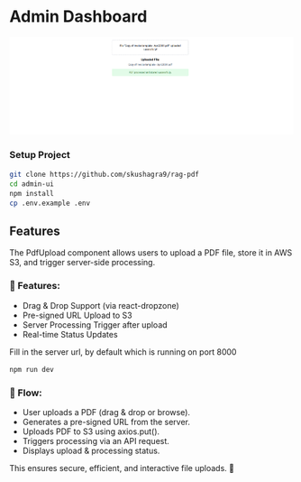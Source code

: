 # Admin Dashboard

![alt text](image.png)


### Setup Project


```sh
git clone https://github.com/skushagra9/rag-pdf
cd admin-ui
npm install 
cp .env.example .env
```


## Features

The PdfUpload component allows users to upload a PDF file, store it in AWS S3, and trigger server-side processing.

### 🔹 Features:

  - Drag & Drop Support (via react-dropzone)
  - Pre-signed URL Upload to S3
  - Server Processing Trigger after upload
  - Real-time Status Updates

Fill in the server url, by default which is running on port 8000

```sh 
npm run dev
```

### 🔹 Flow:

  - User uploads a PDF (drag & drop or browse).
  - Generates a pre-signed URL from the server.
  - Uploads PDF to S3 using axios.put().
  - Triggers processing via an API request.
  - Displays upload & processing status.

This ensures secure, efficient, and interactive file uploads. 🚀